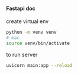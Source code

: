 #### Fastapi doc
create virtual env 
```bash
python -m venv venv
# mac
source venv/bin/activate
```
to run server 
```bash
uvicorn main:app --reload

```


